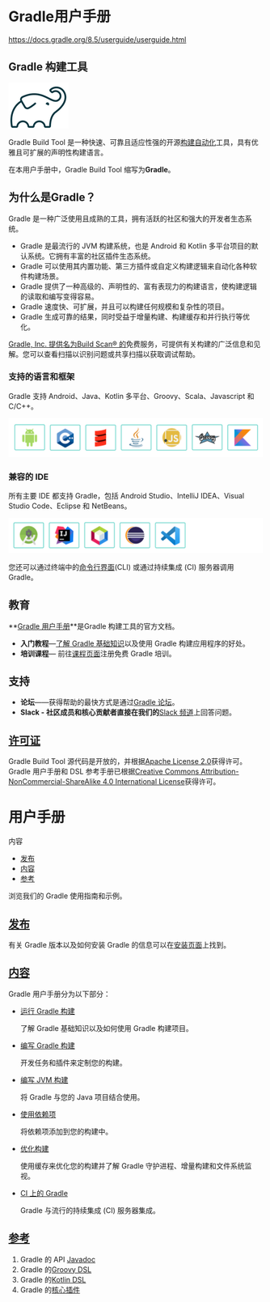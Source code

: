 # Gradle用户手册

https://docs.gradle.org/8.5/userguide/userguide.html



## Gradle 构建工具

![梯度](./assets/gradle-1708875250412-7.png)

Gradle Build Tool 是一种快速、可靠且适应性强的开源[构建自动化](https://en.wikipedia.org/wiki/Build_automation)工具，具有优雅且可扩展的声明性构建语言。

在本用户手册中，Gradle Build Tool 缩写为**Gradle**。



## 为什么是Gradle？

Gradle 是一种广泛使用且成熟的工具，拥有活跃的社区和强大的开发者生态系统。

- Gradle 是最流行的 JVM 构建系统，也是 Android 和 Kotlin 多平台项目的默认系统。它拥有丰富的社区插件生态系统。
- Gradle 可以使用其内置功能、第三方插件或自定义构建逻辑来自动化各种软件构建场景。
- Gradle 提供了一种高级的、声明性的、富有表现力的构建语言，使构建逻辑的读取和编写变得容易。
- Gradle 速度快、可扩展，并且可以构建任何规模和复杂性的项目。
- Gradle 生成可靠的结果，同时受益于增量构建、构建缓存和并行执行等优化。

[Gradle, Inc. 提供名为Build Scan® 的](https://scans.gradle.com/)免费服务，可提供有关构建的广泛信息和见解。您可以查看扫描以识别问题或共享扫描以获取调试帮助。



### 支持的语言和框架

Gradle 支持 Android、Java、Kotlin 多平台、Groovy、Scala、Javascript 和 C/C++。

![用户指南语言](./assets/userguide-languages-1708875308427-10.png)



### 兼容的 IDE

所有主要 IDE 都支持 Gradle，包括 Android Studio、IntelliJ IDEA、Visual Studio Code、Eclipse 和 NetBeans。

![用户指南IDE](./assets/userguide-ides-1708875323612-13.png)

您还可以通过终端中的[命令行界面](https://docs.gradle.org/8.5/userguide/command_line_interface.html#command_line_interface)(CLI) 或通过持续集成 (CI) 服务器调用 Gradle。

## 教育

**[Gradle 用户手册](https://docs.gradle.org/8.5/userguide/about_manual.html#about_manual)**是Gradle 构建工具的官方文档。

- **入门教程**—[了解 Gradle 基础知识](https://docs.gradle.org/8.5/userguide/getting_started_eng.html#introduction)以及使用 Gradle 构建应用程序的好处。
- **培训课程**— 前往[课程页面](https://gradle.org/courses/)注册免费 Gradle 培训。

## 支持

- **论坛**——获得帮助的最快方式是通过[Gradle 论坛](https://discuss.gradle.org/)。
- **Slack - 社区成员和核心贡献者直接在我们的**[Slack 频道](https://gradle-community.slack.com/)上回答问题。

## [许可证](https://docs.gradle.org/8.5/userguide/userguide.html#licenses)

Gradle Build Tool 源代码是开放的，并根据[Apache License 2.0](https://github.com/gradle/gradle/blob/master/LICENSE)获得许可。Gradle 用户手册和 DSL 参考手册已根据[Creative Commons Attribution-NonCommercial-ShareAlike 4.0 International License](https://creativecommons.org/licenses/by-nc-sa/4.0/)获得许可。





# 用户手册

内容

- [发布](https://docs.gradle.org/8.5/userguide/about_manual.html#releases)
- [内容](https://docs.gradle.org/8.5/userguide/about_manual.html#content)
- [参考](https://docs.gradle.org/8.5/userguide/about_manual.html#reference)

浏览我们的 Gradle 使用指南和示例。

## [发布](https://docs.gradle.org/8.5/userguide/about_manual.html#releases)

有关 Gradle 版本以及如何安装 Gradle 的信息可以在[安装页面](https://docs.gradle.org/8.5/userguide/installation.html#installation)上找到。

## [内容](https://docs.gradle.org/8.5/userguide/about_manual.html#content)

Gradle 用户手册分为以下部分：

- [运行 Gradle 构建](https://docs.gradle.org/8.5/userguide/command_line_interface.html#command_line_interface)

  了解 Gradle 基础知识以及如何使用 Gradle 构建项目。

- [编写 Gradle 构建](https://docs.gradle.org/8.5/userguide/build_lifecycle.html#build_lifecycle)

  开发任务和插件来定制您的构建。

- [编写 JVM 构建](https://docs.gradle.org/8.5/userguide/building_java_projects.html#building_java_projects)

  将 Gradle 与您的 Java 项目结合使用。

- [使用依赖项](https://docs.gradle.org/8.5/userguide/dependency_management_terminology.html#dependency_management_terminology)

  将依赖项添加到您的构建中。

- [优化构建](https://docs.gradle.org/8.5/userguide/performance.html#performance_gradle)

  使用缓存来优化您的构建并了解 Gradle 守护进程、增量构建和文件系统监视。

- [CI 上的 Gradle](https://docs.gradle.org/8.5/userguide/jenkins.html#build_jenkins)

  Gradle 与流行的持续集成 (CI) 服务器集成。

## [参考](https://docs.gradle.org/8.5/userguide/about_manual.html#reference)

1. Gradle 的 API [Javadoc](https://docs.gradle.org/8.5/javadoc/index.html)
2. Gradle 的[Groovy DSL](https://docs.gradle.org/8.5/dsl/index.html)
3. Gradle 的[Kotlin DSL](https://docs.gradle.org/8.5/kotlin-dsl/index.html)
4. Gradle 的[核心插件](https://docs.gradle.org/8.5/userguide/plugin_reference.html#plugin_reference)



